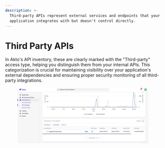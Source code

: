 ```yaml
---
description: >-
  Third-party APIs represent external services and endpoints that your
  application integrates with but doesn't control directly.
---
```


# Third Party APIs

In Akto's API inventory, these are clearly marked with the "Third-party" access type, helping you distinguish them from your internal APIs. This categorization is crucial for maintaining visibility over your application's external dependencies and ensuring proper security monitoring of all third-party integrations.

<figure><img src="../../.gitbook/assets/image (1) (1) (1) (1) (1) (1) (1) (1) (1).png" alt=""><figcaption></figcaption></figure>
